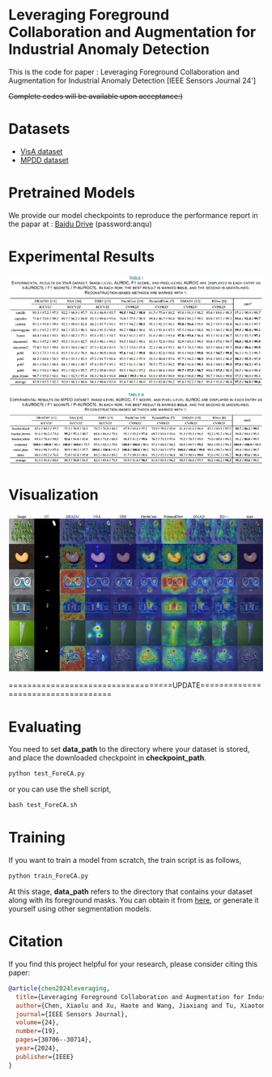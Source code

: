 # Leveraging Foreground Collaboration and Augmentation for Industrial Anomaly Detection
This is the code for paper : Leveraging Foreground Collaboration and Augmentation for Industrial Anomaly Detection [IEEE Sensors Journal 24']

~~Complete codes will be available upon acceptance:)~~

# Datasets
* [VisA dataset](https://link.springer.com/chapter/10.1007/978-3-031-20056-4_23)
* [MPDD dataset](https://ieeexplore.ieee.org/abstract/document/9631567)

# Pretrained Models
We provide our model checkpoints to reproduce the performance report in the papar at : [Baidu Drive](https://pan.baidu.com/s/197I3k0q4FUchIrIxd9ABfQ) (password:anqu)

# Experimental Results
![image](https://github.com/gloriacxl/ForeCA/blob/main/figs/experimentalresults.PNG)

# Visualization
![image](https://github.com/gloriacxl/ForeCA/blob/main/figs/visualization.png)

===================================UPDATE===================================
# Evaluating
You need to set **data_path** to the directory where your dataset is stored, and place the downloaded checkpoint in **checkpoint_path**.
```python
python test_ForeCA.py
```

or you can use the shell script,
```python
bash test_ForeCA.sh
```

# Training
If you want to train a model from scratch, the train script is as follows,
```python
python train_ForeCA.py
```
At this stage, **data_path** refers to the directory that contains your dataset along with its foreground masks. You can obtain it from [here](https://drive.google.com/drive/folders/1B1ryBLPw9VLDzI3vxokaImGcK5jXoHlj?usp=sharing), or generate it yourself using other segmentation models.

# Citation
If you find this project helpful for your research, please consider citing this paper:
```bibtex
@article{chen2024leveraging,
  title={Leveraging Foreground Collaboration and Augmentation for Industrial Anomaly Detection},
  author={Chen, Xiaolu and Xu, Haote and Wang, Jiaxiang and Tu, Xiaotong and Ding, Xinghao and Huang, Yue},
  journal={IEEE Sensors Journal},
  volume={24},
  number={19},
  pages={30706--30714},
  year={2024},
  publisher={IEEE}
}
